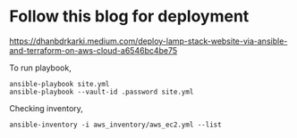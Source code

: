 # Follow this blog for deployment

https://dhanbdrkarki.medium.com/deploy-lamp-stack-website-via-ansible-and-terraform-on-aws-cloud-a6546bc4be75

To run playbook,

```
ansible-playbook site.yml
ansible-playbook --vault-id .password site.yml
```

Checking inventory,

```
ansible-inventory -i aws_inventory/aws_ec2.yml --list
```
